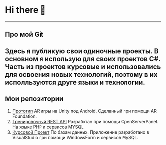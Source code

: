 # Hi there 👋
---
## Про мой Git
   Здесь я публикую свои одиночные проекты. В основном я использую для своих проектов C#. Часть из проектов курсовые и использовались для освоения новых технологий, поэтому в их исполльзуются друге языки и технологии. 
---
## Мои репозитории
   1. [Прототип](https://github.com/Miller1337/AR-Prototype/) AR игры на Unity под Android. Сделанный при помощи AR Foundation.
   2. [Тренировочный REST API](https://github.com/Miller1337/REST-API/) Разработан при помощи OpenServerPanel. На языке PHP и сервисов MYSQL.
   3. [Курсовой Проект](https://github.com/Miller1337/KP_BD/) По базам данных. Приложение разработано в VisualStudio при помощи WindowsForm и сервисов MySQL.
<!--
**Miller1337/Miller1337** is a ✨ _special_ ✨ repository because its `README.md` (this file) appears on your GitHub profile.

Here are some ideas to get you started:

- 🔭 I’m currently working on ...
- 🌱 I’m currently learning ...
- 👯 I’m looking to collaborate on ...
- 🤔 I’m looking for help with ...
- 💬 Ask me about ...
- 📫 How to reach me: ...
- 😄 Pronouns: ...
- ⚡ Fun fact: ...
-->
